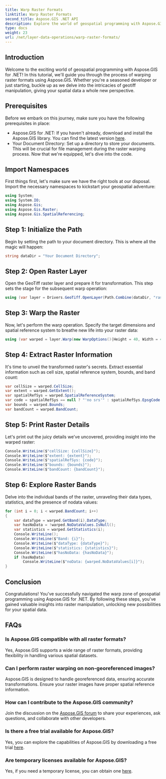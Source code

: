 ```yaml
---
title: Warp Raster Formats
linktitle: Warp Raster Formats
second_title: Aspose.GIS .NET API
description: Explore the world of geospatial programming with Aspose.GIS for .NET. Learn to warp raster formats step by step for enhanced spatial data visualization.
type: docs
weight: 23
url: /net/layer-data-operations/warp-raster-formats/
---
```

## Introduction
Welcome to the exciting world of geospatial programming with Aspose.GIS for .NET! In this tutorial, we'll guide you through the process of warping raster formats using Aspose.GIS. Whether you're a seasoned developer or just starting, buckle up as we delve into the intricacies of geotiff manipulation, giving your spatial data a whole new perspective.
## Prerequisites
Before we embark on this journey, make sure you have the following prerequisites in place:
- Aspose.GIS for .NET: If you haven't already, download and install the Aspose.GIS library. You can find the latest version [here](https://releases.aspose.com/gis/net/).
- Your Document Directory: Set up a directory to store your documents. This will be crucial for file management during the raster warping process.
Now that we're equipped, let's dive into the code.
## Import Namespaces
First things first, let's make sure we have the right tools at our disposal. Import the necessary namespaces to kickstart your geospatial adventure:
```csharp
using System;
using System.IO;
using Aspose.Gis;
using Aspose.Gis.Raster;
using Aspose.Gis.SpatialReferencing;
```
## Step 1: Initialize the Path
Begin by setting the path to your document directory. This is where all the magic will happen:
```csharp
string dataDir = "Your Document Directory";
```
## Step 2: Open Raster Layer
Open the GeoTiff raster layer and prepare it for transformation. This step sets the stage for the subsequent warp operation:
```csharp
using (var layer = Drivers.GeoTiff.OpenLayer(Path.Combine(dataDir, "raster_float32.tif")))
```
## Step 3: Warp the Raster
Now, let's perform the warp operation. Specify the target dimensions and spatial reference system to breathe new life into your raster data:
```csharp
using (var warped = layer.Warp(new WarpOptions(){Height = 40, Width = 40, TargetSpatialReferenceSystem = SpatialReferenceSystem.Wgs84}))
```
## Step 4: Extract Raster Information
It's time to unveil the transformed raster's secrets. Extract essential information such as cell size, spatial reference system, bounds, and band count:
```csharp
var cellSize = warped.CellSize;
var extent = warped.GetExtent();
var spatialRefSys = warped.SpatialReferenceSystem;
var code = spatialRefSys == null ? "'no srs'" : spatialRefSys.EpsgCode.ToString();
var bounds = warped.Bounds;
var bandCount = warped.BandCount;
```
## Step 5: Print Raster Details
Let's print out the juicy details we've uncovered, providing insight into the warped raster:
```csharp
Console.WriteLine($"cellSize: {cellSize}");
Console.WriteLine($"extent: {extent}");
Console.WriteLine($"spatialRefSys: {code}");
Console.WriteLine($"bounds: {bounds}");
Console.WriteLine($"bandCount: {bandCount}");
```
## Step 6: Explore Raster Bands
Delve into the individual bands of the raster, unraveling their data types, statistics, and the presence of nodata values:
```csharp
for (int i = 0; i < warped.BandCount; i++)
{
    var dataType = warped.GetBand(i).DataType;
    var hasNoData = !warped.NoDataValues.IsNull();
    var statistics = warped.GetStatistics(i);
    Console.WriteLine();
    Console.WriteLine($"Band: {i}");
    Console.WriteLine($"dataType: {dataType}");
    Console.WriteLine($"statistics: {statistics}");
    Console.WriteLine($"hasNoData: {hasNoData}");
    if (hasNoData)
        Console.WriteLine($"noData: {warped.NoDataValues[i]}");
}
```
## Conclusion
Congratulations! You've successfully navigated the warp zone of geospatial programming using Aspose.GIS for .NET. By following these steps, you've gained valuable insights into raster manipulation, unlocking new possibilities for your spatial data.
## FAQs
### Is Aspose.GIS compatible with all raster formats?
Yes, Aspose.GIS supports a wide range of raster formats, providing flexibility in handling various spatial datasets.
### Can I perform raster warping on non-georeferenced images?
Aspose.GIS is designed to handle georeferenced data, ensuring accurate transformations. Ensure your raster images have proper spatial reference information.
### How can I contribute to the Aspose.GIS community?
Join the discussion on the [Aspose.GIS forum](https://forum.aspose.com/c/gis/33) to share your experiences, ask questions, and collaborate with other developers.
### Is there a free trial available for Aspose.GIS?
Yes, you can explore the capabilities of Aspose.GIS by downloading a free trial [here](https://releases.aspose.com/).
### Are temporary licenses available for Aspose.GIS?
Yes, if you need a temporary license, you can obtain one [here](https://purchase.aspose.com/temporary-license/).
